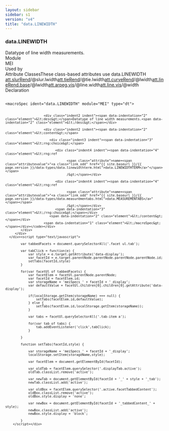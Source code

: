 ```yaml
---
layout: sidebar
sidebar: s1
version: "v4"
title: "data.LINEWIDTH"
---
```

<div class="specPage">
   <div class="datatypeSpec">
      <h3 id="data.LINEWIDTH">data.LINEWIDTH</h3>
      <div class="specs">
         <div class="desc">Datatype of line width measurements.</div>
         <div class="facet module">
            <div class="label">Module</div>
            <div class="statement text">MEI</div>
         </div>
         <div class="facet usedBy" id="usedBy">
            <div class="label">Used by</div>
            <div class="statement list">
               <div class="classBox dtBox" title="Attribute Classes">
                  <div class="classHeading"><label class="classLabel">Attribute Classes</label><span class="classDesc">These class-based attributes use data.LINEWIDTH</span></div>
                  <div class="classContent"><span class="ident attclass" data-ident="att.slurRend" data-module="MEI.cmn"><a class="classLink" title="Attributes that describe the rendition of slurs." href="{{ site.baseurl }}/{{ page.version }}/attribute-classes/att.slurrend.html">att.slurRend</a>/<span title="">@slur.lwidth</span></span><span class="ident attclass" data-ident="att.tieRend" data-module="MEI.cmn"><a class="classLink" title="Attributes that describe the rendition of ties." href="{{ site.baseurl }}/{{ page.version }}/attribute-classes/att.tierend.html">att.tieRend</a>/<span title="">@tie.lwidth</span></span><span class="ident attclass" data-ident="att.curveRend" data-module="MEI.shared"><a class="classLink" title="Attributes that record the visual rendition of curves." href="{{ site.baseurl }}/{{ page.version }}/attribute-classes/att.curverend.html">att.curveRend</a>/<span title="Width of a curved line.">@lwidth</span></span><span class="ident attclass" data-ident="att.lineRend.base" data-module="MEI.shared"><a class="classLink" title="Attributes that record the basic visual rendition of lines." href="{{ site.baseurl }}/{{ page.version }}/attribute-classes/att.linerend.base.html">att.lineRend.base</a>/<span title="Width of a line.">@lwidth</span></span><span class="ident attclass" data-ident="att.arpeg.vis" data-module="MEI.visual"><a class="classLink" title="Visual domain attributes." href="{{ site.baseurl }}/{{ page.version }}/attribute-classes/att.arpeg.vis.html">att.arpeg.vis</a>/<span title="Width of the line.">@line.width</span></span><span class="ident attclass" data-ident="att.line.vis" data-module="MEI.visual"><a class="classLink" title="Attributes for describing the visual appearance of a line." href="{{ site.baseurl }}/{{ page.version }}/attribute-classes/att.line.vis.html">att.line.vis</a>/<span title="Width of the line.">@width</span></span></div>
               </div>
            </div>
         </div>
         <div class="facet declaration">
            <div class="label">Declaration</div>
            <div class="statement declaration">
               <div class="code" xml:space="preserve" data-lang="ODD"><code>
                     <div class="indent1 indent"><span data-indentation="1" class="element">&lt;macroSpec <span class="attribute">ident=</span><span class="attributevalue">"data.LINEWIDTH"</span> <span class="attribute">module=</span><span class="attributevalue">"MEI"</span> <span class="attribute">type=</span><span class="attributevalue">"dt"</span>&gt;</span>
                        
                        <div class="indent2 indent"><span data-indentation="2" class="element">&lt;desc&gt;</span>Datatype of line width measurements.<span data-indentation="2" class="element">&lt;/desc&gt;</span></div>
                        
                        <div class="indent2 indent"><span data-indentation="2" class="element">&lt;content&gt;</span>
                           
                           <div class="indent3 indent"><span data-indentation="3" class="element">&lt;rng:choice&gt;</span>
                              
                              <div class="indent4 indent"><span data-indentation="4" class="element">&lt;rng:ref
                                    
                                    <span class="attribute">name=<span class="attributevalue">"<a class="link_odd" href="{{ site.baseurl }}/{{ page.version }}/data-types/data.linewidthterm.html">data.LINEWIDTHTERM</a>"</span></span>
                                    /&gt;</span></div>
                              
                              <div class="indent4 indent"><span data-indentation="4" class="element">&lt;rng:ref
                                    
                                    <span class="attribute">name=<span class="attributevalue">"<a class="link_odd" href="{{ site.baseurl }}/{{ page.version }}/data-types/data.measurementabs.html">data.MEASUREMENTABS</a>"</span></span>
                                    /&gt;</span></div>
                              <span data-indentation="3" class="element">&lt;/rng:choice&gt;</span></div>
                           <span data-indentation="2" class="element">&lt;/content&gt;</span></div>
                        <span data-indentation="1" class="element">&lt;/macroSpec&gt;</span></div></code></div>
            </div>
         </div>
      </div><script type="text/javascript">
            
            var tabbedFacets = document.querySelectorAll('.facet ul.tab');
            
            var tabClick = function(e) {
                var style = e.target.getAttribute('data-display');
                var facetId = e.target.parentNode.parentNode.parentNode.parentNode.id;
                setTabs(facetId,style)
            }
            
            for(var facetUl of tabbedFacets) {
                var facetElem = facetUl.parentNode.parentNode;
                var facetId = facetElem.id;
                var storageName = 'meiSpecs_' + facetId + '_display';
                var defaultValue = facetUl.children[0].children[0].getAttribute('data-display');
                
                if(localStorage.getItem(storageName) === null) {
                    setTabs(facetElem.id,defaultValue);
                } else {
                    setTabs(facetElem.id,localStorage.getItem(storageName));
                }
                
                var tabs = facetUl.querySelectorAll('.tab-item a');
                
                for(var tab of tabs) {
                    tab.addEventListener('click',tabClick);
                }
                
            }
            
            function setTabs(facetId,style) {
                
                var storageName = 'meiSpecs_' + facetId + '_display';
                localStorage.setItem(storageName,style);
                
                var facetElem = document.getElementById(facetId);
                
                var oldTab = facetElem.querySelector('.displayTab.active');
                oldTab.classList.remove('active');
                
                var newTab = document.getElementById(facetId + '_' + style + '_tab');
                newTab.classList.add('active');
                
                var oldBox = facetElem.querySelector('.active.facetTabbedContent');
                oldBox.classList.remove('active');
                oldBox.style.display = 'none';
                
                var newBox = document.getElementById(facetId + '_tabbedContent_' + style);
                newBox.classList.add('active');
                newBox.style.display = 'block';
                
            }
        </script></div>
</div>